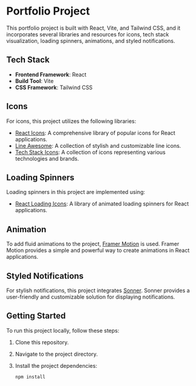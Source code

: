 # Portfolio Project

This portfolio project is built with React, Vite, and Tailwind CSS, and it incorporates several libraries and resources for icons, tech stack visualization, loading spinners, animations, and styled notifications.

## Tech Stack

- **Frontend Framework**: React
- **Build Tool**: Vite
- **CSS Framework**: Tailwind CSS

## Icons

For icons, this project utilizes the following libraries:

- [React Icons](https://react-icons.github.io/react-icons): A comprehensive library of popular icons for React applications.
- [Line Awesome](https://icons8.com/line-awesome): A collection of stylish and customizable line icons.
- [Tech Stack Icons](https://simpleicons.org/): A collection of icons representing various technologies and brands.

## Loading Spinners

Loading spinners in this project are implemented using:

- [React Loading Icons](https://www.npmjs.com/package/react-loading-icons): A library of animated loading spinners for React applications.

## Animation

To add fluid animations to the project, [Framer Motion](https://www.framer.com/motion/) is used. Framer Motion provides a simple and powerful way to create animations in React applications.

## Styled Notifications

For stylish notifications, this project integrates [Sonner](https://sonner.emilkowal.ski/). Sonner provides a user-friendly and customizable solution for displaying notifications.

## Getting Started

To run this project locally, follow these steps:

1. Clone this repository.

2. Navigate to the project directory.

3. Install the project dependencies:

   ```bash
   npm install
   ```
